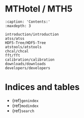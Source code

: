 # MTHotel / MTH5

[index NOT starts with toctree here, in conf.py and _templates I changed the default landing page]: #


```{toctree}
:caption: 'Contents:'
:maxdepth: 3

introduction/introduction
atss/atss
HDF5-Tree/HDF5-Tree
atstools/atstools
chcal/chcal
fft/fft
calibration/calibration
downloads/downloads
developers/developers
```

# Indices and tables

- {ref}`genindex`
- {ref}`modindex`
- {ref}`search`
